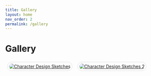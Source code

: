 ```yaml
---
title: Gallery
layout: home
nav_order: 2
permalink: /gallery
---
```


# Gallery

<a href="{{ site.baseurl }}/assets/images/concept_art/character_design_sketches.jpg" style="margin: 6px; display: inline-flex; border-radius: 15px; border: 1px solid #80808042; padding: 5px;">
    <img src="{{ site.baseurl }}/assets/images/concept_art/character_design_sketches.jpg" alt="Character Design Sketches" style="border-radius: 10px" />
</a>

<a href="{{ site.baseurl }}/assets/images/concept_art/img_5410.png" style="margin: 6px; display: inline-flex; border-radius: 15px; border: 1px solid #80808042; padding: 5px;">
    <img src="{{ site.baseurl }}/assets/images/concept_art/img_5410.png" alt="Character Design Sketches 2" style="border-radius: 10px" />
</a>
